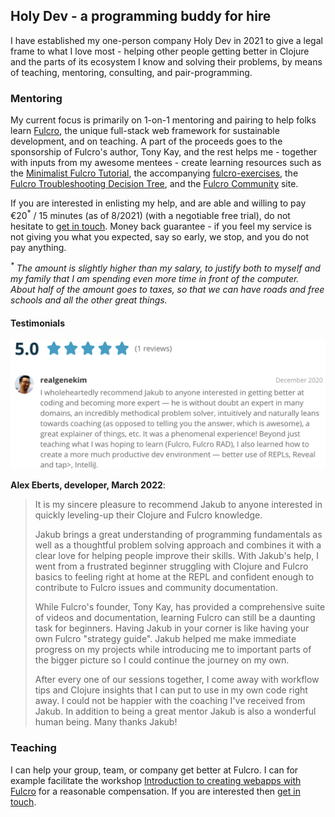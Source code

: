 ## Holy Dev - a programming buddy for hire

I have established my one-person company Holy Dev in 2021 to give a legal frame to what I love most - helping other people getting better in Clojure and the parts of its ecosystem I know and solving their problems, by means of teaching, mentoring, consulting, and pair-programming.

### Mentoring

My current focus is primarily on 1-on-1 mentoring and pairing to help folks learn [Fulcro](https://fulcro.fulcrologic.com/), the unique full-stack web framework for sustainable development, and on teaching. A part of the proceeds goes to the sponsorship of Fulcro's author, Tony Kay, and the rest helps me - together with inputs from my awesome mentees - create learning resources such as the [Minimalist Fulcro Tutorial](https://fulcro-community.github.io/guides/tutorial-minimalist-fulcro/index.html), the accompanying [fulcro-exercises](https://github.com/fulcro-community/fulcro-exercises), the [Fulcro Troubleshooting Decision Tree](https://blog.jakubholy.net/2020/troubleshooting-fulcro/), and the [Fulcro Community](https://fulcro-community.github.io/) site.

If you are interested in enlisting my help, and are able and willing to pay €20<sup>*</sup> / 15 minutes (as of 8/2021) (with a negotiable free trial), do not hesitate to [get in touch](https://blog.jakubholy.net/contact/). Money back guarantee - if you feel my service is not giving you what you expected, say so early, we stop, and you do not pay anything.

_<sup>*</sup> The amount is slightly higher than my salary, to justify both to myself and my family that I am spending even more time in front of the computer. About half of the amount goes to taxes, so that we can have roads and free schools and all the other great things._

#### Testimonials

![testimonial from Gene Kim, 2020](/assets/img/codementor-review-gene.png)

**Alex Eberts, developer, March 2022**:

> It is my sincere pleasure to recommend Jakub to anyone interested in quickly leveling-up their Clojure and Fulcro knowledge.
> 
> Jakub brings a great understanding of programming fundamentals as well as a thoughtful problem solving approach and combines it with a clear love for helping people improve their skills. With Jakub's help, I went from a frustrated beginner struggling with Clojure and Fulcro basics to feeling right at home at the REPL and confident enough to contribute to Fulcro issues and community documentation.
> 
> While Fulcro's founder, Tony Kay, has provided a comprehensive suite of videos and documentation, learning Fulcro can still be a daunting task for beginners. Having Jakub in your corner is like having your own Fulcro "strategy guide". Jakub helped me make immediate progress on my projects while introducing me to important parts of the bigger picture so I could continue the journey on my own.
> 
> After every one of our sessions together, I come away with workflow tips and Clojure insights that I can put to use in my own code right away. I could not be happier with the coaching I've received from Jakub. In addition to being a great mentor Jakub is also a wonderful human being. Many thanks Jakub!

### Teaching

I can help your group, team, or company get better at Fulcro. I can for example facilitate the workshop [Introduction to creating webapps with Fulcro](https://github.com/holyjak/fulcro-intro-wshop) for a reasonable compensation. If you are interested then [get in touch](https://blog.jakubholy.net/contact/).